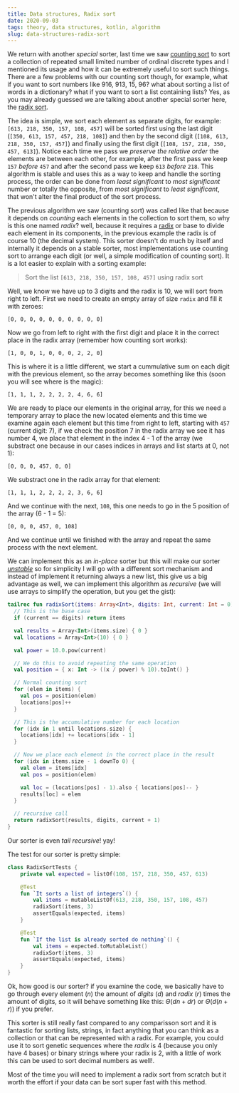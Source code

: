 ```yaml
---
title: Data structures, Radix sort
date: 2020-09-03
tags: theory, data structures, kotlin, algorithm
slug: data-structures-radix-sort
---
```


We return with another _special_ sorter, last time we saw [counting sort]({filename}/2020-09-02-data-structures-counting-sort.md) to sort a collection of repeated small limited number of ordinal discrete types and I mentioned its usage and how it can be extremely useful to sort such things. There are a few problems with our counting sort though, for example, what if you want to sort numbers like 916, 913, 15, 96? what about sorting a list of words in a dictionary? what if you want to sort a list containing lists? Yes, as you may already guessed we are talking about another special sorter here, the [radix sort](https://en.wikipedia.org/wiki/Radix_sort).

The idea is simple, we sort each element as separate digits, for example: `[613, 218, 350, 157, 108, 457]` will be sorted first using the last digit (`[350, 613, 157, 457, 218, 108]`) and then by the second digit (`[108, 613, 218, 350, 157, 457]`) and finally using the first digit (`[108, 157, 218, 350, 457, 613]`). Notice each time we pass we _preserve the relative order_ the elements are between each other, for example, after the first pass we keep `157` _before_ `457` and after the second pass we keep `613` _before_ `218`. This algorithm is stable and uses this as a way to keep and handle the sorting process, the order can be done from _least significant_ to _most significant_ number or totally the opposite, from _most significant_ to _least significant_, that won't alter the final product of the sort process.

The previous algorithm we saw (counting sort) was called like that because it depends on _counting_ each elements in the collection to sort them, so why is this one named _radix_? well, because it requires a [radix](https://en.wikipedia.org/wiki/Radix) or base to divide each element in its components, in the previous example the radix is of course 10 (the decimal system). This sorter doesn't do much by itself and internally it depends on a stable sorter, most implementations use counting sort to arrange each digit (or well, a simple modification of counting sort). It is a lot easier to explain with a sorting example:

 > Sort the list `[613, 218, 350, 157, 108, 457]` using radix sort

 Well, we know we have up to 3 digits and the radix is 10, we will sort from right to left. First we need to create an empty array of size `radix` and fill it with zeroes:

```
[0, 0, 0, 0, 0, 0, 0, 0, 0, 0]
```

Now we go from left to right with the first digit and place it in the correct place in the radix array (remember how counting sort works):

```
[1, 0, 0, 1, 0, 0, 0, 2, 2, 0]
```

This is where it is a little different, we start a cummulative sum on each digit with the previous element, so the array becomes something like this (soon you will see where is the magic):

```
[1, 1, 1, 2, 2, 2, 2, 4, 6, 6]
```

We are ready to place our elements in the original array, for this we need a temporary array to place the new located elements and this time we examine again each element but this time from right to left, starting with `457` (current digit: 7), if we check the position 7 in the radix array we see it has number 4, we place that element in the index 4 - 1 of the array (we substract one because in our cases indices in arrays and list starts at 0, not 1):

```
[0, 0, 0, 457, 0, 0]
```

We substract one in the radix array for that element:

```
[1, 1, 1, 2, 2, 2, 2, 3, 6, 6]
```

And we continue with the next, `108`, this one needs to go in the 5 position of the array (6 - 1 = 5):

```
[0, 0, 0, 457, 0, 108]
```

And we continue until we finished with the array and repeat the same process with the next element.

We can implement this as an _in-place_ sorter but this will make our sorter [_unstable_](https://en.wikipedia.org/wiki/Sorting_algorithm#Stability) so for simplicity I will go with a different sort mechanism and instead of implement it returning always a new list, this give us a big advantage as well, we can implement this algorithm as _recursive_ (we will use arrays to simplify the operation, but you get the gist):

```kotlin
tailrec fun radixSort(items: Array<Int>, digits: Int, current: Int = 0): Array<Int> {
  // This is the base case
  if (current == digits) return items

  val results = Array<Int>(items.size) { 0 }
  val locations = Array<Int>(10) { 0 }

  val power = 10.0.pow(current)

  // We do this to avoid repeating the same operation
  val position = { x: Int -> ((x / power) % 10).toInt() }

  // Normal counting sort
  for (elem in items) {
    val pos = position(elem)
    locations[pos]++
  }

  // This is the accumulative number for each location
  for (idx in 1 until locations.size) {
    locations[idx] += locations[idx - 1]
  }

  // Now we place each element in the correct place in the result
  for (idx in items.size - 1 downTo 0) {
    val elem = items[idx]
    val pos = position(elem)

    val loc = (locations[pos] - 1).also { locations[pos]-- }
    results[loc] = elem
  }

  // recursive call
  return radixSort(results, digits, current + 1)
}
```

Our sorter is even _tail recursive_! yay!

The test for our sorter is pretty simple:

```kotlin
class RadixSortTests {
    private val expected = listOf(108, 157, 218, 350, 457, 613)

    @Test
    fun `It sorts a list of integers`() {
        val items = mutableListOf(613, 218, 350, 157, 108, 457)
        radixSort(items, 3)
        assertEquals(expected, items)
    }

    @Test
    fun `If the list is already sorted do nothing`() {
        val items = expected.toMutableList()
        radixSort(items, 3)
        assertEquals(expected, items)
    }
}
```

Ok, how good is our sorter? if you examine the code, we basically have to go through every element ($n$) the amount of _digits_ ($d$) and _radix_ ($r$) times the amount of digits, so it will behave something like this: $\Theta(dn + dr)$ or $\Theta(d(n + r))$ if you prefer.

This sorter is still really fast compared to any comparisson sort and it is fantastic for sorting lists, strings, in fact anything that you can think as a collection or that can be represented with a radix. For example, you could use it to sort genetic sequences where the _radix_ is 4 (because you only have 4 bases) or binary strings where your radix is 2, with a little of work this can be used to sort decimal numbers as well!.

Most of the time you will need to implement a radix sort from scratch but it worth the effort if your data can be sort super fast with this method.
